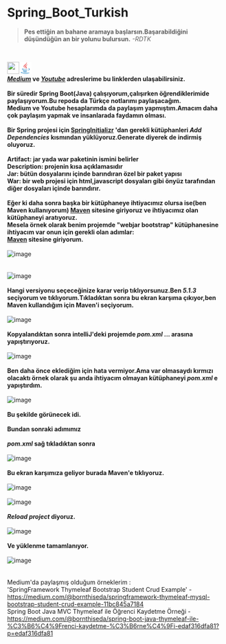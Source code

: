 # Spring_Boot_Turkish

>**Pes ettiğin an bahane aramaya başlarsın.Başarabildiğini düşündüğün an bir yolunu bulursun.** _-RDTK_
<br>

<img align="left" src="https://www.vectorlogo.zone/logos/springio/springio-icon.svg" width="28" height="28"> <img align="left" src="https://raw.githubusercontent.com/devicons/devicon/master/icons/java/java-original.svg" alt="java" width="28" height="28">
<br>

 **_[Medium](https://medium.com/@bornthiseda)_ ve _[Youtube](https://www.youtube.com/channel/UCcL288xeuXnGSx1QFw4Wuwg/videos)_ adreslerime bu linklerden ulaşabilirsiniz.**
 <br>
 <br>
 **Bir süredir Spring Boot(Java) çalışıyorum,çalışırken öğrendiklerimide paylaşıyorum.Bu repoda da Türkçe notlarımı paylaşacağım.**
 <br>
 **Medium ve Youtube hesaplarımda da paylaşım yapmıştım.Amacım daha çok paylaşım yapmak ve insanlarada faydamın olması.**
<br>
<br>
**Bir Spring projesi için [SpringInitializr](https://start.spring.io/) 'dan gerekli kütüphanleri _Add Dependencies_ kısmından yüklüyoruz.Generate diyerek de indirmiş oluyoruz.**
<br>
<br>
**Artifact: jar yada war paketinin ismini belirler**
<br>
**Description: projenin kısa açıklamasıdır**
<br>
**Jar: bütün dosyalarını içinde barındıran özel bir paket yapısı**
<br>
**War: bir web projesi için html,javascript dosyaları gibi önyüz tarafından diğer dosyaları içinde barındırır.**
<br>
<br>
**Eğer ki daha sonra başka bir kütüphaneye ihtiyacımız olursa ise(ben Maven kullanıyorum) [Maven](https://mvnrepository.com/)  sitesine giriyoruz ve ihtiyacımız olan kütüphaneyi aratıyoruz.**
<br>
**Mesela örnek olarak benim projemde "webjar bootstrap" kütüphanesine ihtiyacım var onun için gerekli olan adımlar:**
<br>
**[Maven](https://mvnrepository.com/) sitesine giriyorum.**
<br>
<br>
![image](https://user-images.githubusercontent.com/61595808/146385828-801adb79-cb63-4fcb-b6ef-d688210afb0b.png)
<br>
<br>
<br>
![image](https://user-images.githubusercontent.com/61595808/146385935-f379ae27-049b-4f41-ae24-9a32330f8615.png)
<br>
<br>
**Hangi versiyonu seçeceğinize karar verip tıklıyorsunuz.Ben _5.1.3_ seçiyorum ve tıklıyorum.Tıkladıktan sonra bu ekran karşıma çıkıyor,ben Maven kullandığım için Maven'i seçiyorum.**
<br>
<br>
![image](https://user-images.githubusercontent.com/61595808/146386255-75dc0b6e-fd36-4d81-ba4f-2f918d2d3440.png)
<br>
<br>
**Kopyalandıktan sonra intelliJ'deki projemde _pom.xml_  <dependencies> ... </dependencies> arasına yapıştırıyoruz.**
<br>
<br>
![image](https://user-images.githubusercontent.com/61595808/146386821-44107cd5-0c29-4dc7-9166-e5b6ca650ccd.png)
<br>
<br>
**Ben daha önce eklediğim için hata vermiyor.Ama var olmasaydı kırmızı olacaktı örnek olarak şu anda ihtiyacım olmayan kütüphaneyi _pom.xml_ e yapıştırdım.**
<br>
<br>
![image](https://user-images.githubusercontent.com/61595808/146387145-c1306e54-f622-41b3-9492-e36099e9afbf.png)
<br>
<br>
**Bu şekilde görünecek idi.**
<br>
<br>
**Bundan sonraki adımımız**
<br>
<br>
**_pom.xml_ sağ tıkladıktan sonra**
<br>
<br>
![image](https://user-images.githubusercontent.com/61595808/146387455-807cdbab-8500-4c26-b607-f81196798ac0.png)
<br>
<br>
**Bu ekran karşımıza geliyor burada Maven'e tıklıyoruz.**
<br>
<br>
![image](https://user-images.githubusercontent.com/61595808/146387570-a1f0bba1-a385-4dfe-a7d7-0d11ab03d00e.png)
<br>
<br>
![image](https://user-images.githubusercontent.com/61595808/146387661-ad199b2a-57cd-430b-abdc-cfe2403afd0b.png)
<br>
<br>
**_Reload project_ diyoruz.**
<br>
<br>
![image](https://user-images.githubusercontent.com/61595808/146387936-220c1ac2-6954-47d5-96f4-a5d65ab88896.png)
<br>
<br>
**Ve yüklenme tamamlanıyor.**
<br>
<br>
![image](https://user-images.githubusercontent.com/61595808/146388019-6392148a-39d1-4902-89d6-384a653638f3.png)
<br>
<br>
<br>
Medium'da paylaşmış olduğum örneklerim :
<br>
'SpringFramework Thymeleaf Bootstrap Student Crud Example'  - https://medium.com/@bornthiseda/springframework-thymeleaf-mysql-bootstrap-student-crud-example-11bc845a7184
<br>
Spring Boot Java MVC Thymeleaf ile Öğrenci Kaydetme Örneği   -https://medium.com/@bornthiseda/spring-boot-java-thymeleaf-ile-%C3%B6%C4%9Frenci-kaydetme-%C3%B6rne%C4%9Fi-edaf316dfa81?p=edaf316dfa81
